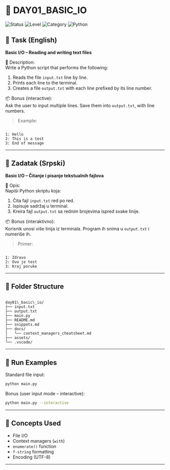 # 📘 DAY01_BASIC_IO

![Status](https://img.shields.io/badge/status-completed-brightgreen)
![Level](https://img.shields.io/badge/level-beginner-blue)
![Category](https://img.shields.io/badge/topic-basic--io-lightgrey)
![Python](https://img.shields.io/badge/python-3.11+-blueviolet)

## 📝 Task (English)

**Basic I/O – Reading and writing text files**

📌 Description:  
Write a Python script that performs the following:

1. Reads the file `input.txt` line by line.
2. Prints each line to the terminal.
3. Creates a file `output.txt` with each line prefixed by its line number.

📦 Bonus (interactive):  
Ask the user to input multiple lines. Save them into `output.txt`, with line numbers.

> Example:

```

1: Hello
2: This is a test
3: End of message

```

---

## 📝 Zadatak (Srpski)

**Basic I/O – Čitanje i pisanje tekstualnih fajlova**

📌 Opis:  
Napiši Python skriptu koja:

1. Čita fajl `input.txt` red po red.
2. Ispisuje sadržaj u terminal.
3. Kreira fajl `output.txt` sa rednim brojevima ispred svake linije.

📦 Bonus (interaktivno):  
Korisnik unosi više linija iz terminala. Program ih snima u `output.txt` i numeriše ih.

> Primer:

```

1: Zdravo
2: Ovo je test
3: Kraj poruke

```

---

## 📂 Folder Structure

```

day01\_basic\_io/
├── input.txt
├── output.txt
├── main.py
├── README.md
├── snippets.md
├── docs/
│   └── context_managers_cheatsheet.md
├── assets/
└── .vscode/

```

---

## 🚀 Run Examples

Standard file input:

```bash
python main.py
```

Bonus (user input mode – interactive):

```bash
python main.py --interactive
```

---

## 🧠 Concepts Used

- File I/O
- Context managers (`with`)
- `enumerate()` function
- `f-string` formatting
- Encoding (UTF-8)

---
